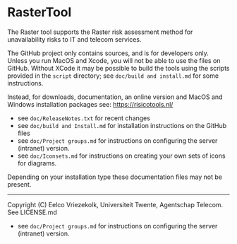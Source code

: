 # RasterTool

The Raster tool supports the Raster risk assessment method for unavailability risks to IT and telecom services.

The GitHub project only contains sources, and is for developers only. Unless you run MacOS and Xcode, you will not be able to use the files on GitHub. Without XCode it may be possible to build the tools using the scripts provided in the `script` directory; see `doc/build and install.md` for some instructions.

Instead, for downloads, documentation, an online version and MacOS and Windows installation packages see:
https://risicotools.nl/

* see `doc/ReleaseNotes.txt` for recent changes
* see `doc/build and Install.md` for installation instructions on the GitHub files
* see `doc/Project groups.md` for instructions on configuring the server (intranet) version.
* see `doc/Iconsets.md` for instructions on creating your own sets of icons for diagrams.

Depending on your installation type these documentation files may not be present.

---

Copyright (C) Eelco Vriezekolk, Universiteit Twente, Agentschap Telecom.
See LICENSE.md

* see `doc/Project groups.md` for instructions on configuring the server (intranet) version.
